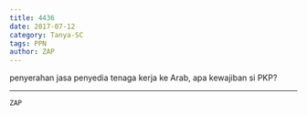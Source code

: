 ```yaml
---
title: 4436
date: 2017-07-12
category: Tanya-SC
tags: PPN
author: ZAP
---
```


penyerahan jasa penyedia tenaga kerja ke Arab, apa kewajiban si PKP?

---



`ZAP`
